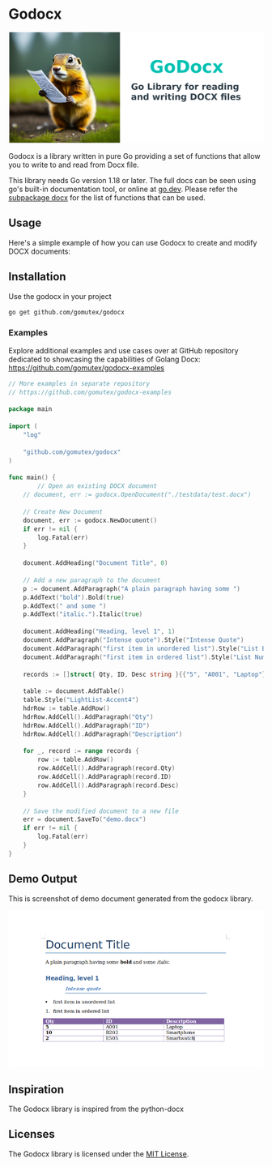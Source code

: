 # Godocx

<p align="center"><img width="650" src="./godocx.png" alt="Godocx logo"></p>


Godocx is a library written in pure Go providing a set of functions that allow you to write to and read from Docx file. 

This library needs Go version 1.18 or later.  The full docs can be seen using go's built-in documentation tool, or online at [go.dev](https://pkg.go.dev/github.com/gomutex/godocx). Please refer the [subpackage docx](https://pkg.go.dev/github.com/gomutex/godocx/docx) for the list of functions that can be used.


## Usage
Here's a simple example of how you can use Godocx to create and modify DOCX documents:

## Installation
Use the godocx in your project
```bash
go get github.com/gomutex/godocx
```


### Examples
Explore additional examples and use cases over at GitHub repository dedicated to showcasing the capabilities of Golang Docx:
https://github.com/gomutex/godocx-examples


```go
// More examples in separate repository
// https://github.com/gomutex/godocx-examples

package main

import (
	"log"

	"github.com/gomutex/godocx"
)

func main() {
		// Open an existing DOCX document
	// document, err := godocx.OpenDocument("./testdata/test.docx")

	// Create New Document
	document, err := godocx.NewDocument()
	if err != nil {
		log.Fatal(err)
	}

	document.AddHeading("Document Title", 0)

	// Add a new paragraph to the document
	p := document.AddParagraph("A plain paragraph having some ")
	p.AddText("bold").Bold(true)
	p.AddText(" and some ")
	p.AddText("italic.").Italic(true)

	document.AddHeading("Heading, level 1", 1)
	document.AddParagraph("Intense quote").Style("Intense Quote")
	document.AddParagraph("first item in unordered list").Style("List Bullet")
	document.AddParagraph("first item in ordered list").Style("List Number")

	records := []struct{ Qty, ID, Desc string }{{"5", "A001", "Laptop"}, {"10", "B202", "Smartphone"}, {"2", "E505", "Smartwatch"}}

	table := document.AddTable()
	table.Style("LightList-Accent4")
	hdrRow := table.AddRow()
	hdrRow.AddCell().AddParagraph("Qty")
	hdrRow.AddCell().AddParagraph("ID")
	hdrRow.AddCell().AddParagraph("Description")

	for _, record := range records {
		row := table.AddRow()
		row.AddCell().AddParagraph(record.Qty)
		row.AddCell().AddParagraph(record.ID)
		row.AddCell().AddParagraph(record.Desc)
	}

	// Save the modified document to a new file
	err = document.SaveTo("demo.docx")
	if err != nil {
		log.Fatal(err)
	}
}
```

## Demo Output

This is screenshot of demo document generated from the godocx library. 

![Screenshot of the demo output](https://github.com/gomutex/godocx-examples/raw/main/demo.png)

## Inspiration
The Godocx library is inspired from the python-docx

## Licenses

The Godocx library is licensed under the [MIT License](https://opensource.org/licenses/MIT).
